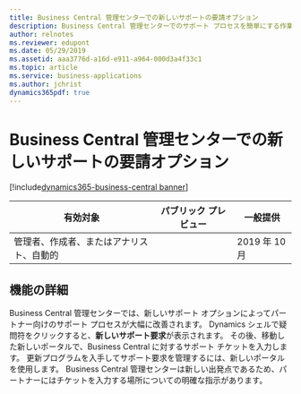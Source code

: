 ```yaml
---
title: Business Central 管理センターでの新しいサポートの要請オプション
description: Business Central 管理センターでのサポート プロセスを簡単にする作業を行っています。 管理者には、Dynamics シェルの疑問符を使用してサポート要求を入力する新しいリンクが表示されます。
author: relnotes
ms.reviewer: edupont
ms.date: 05/29/2019
ms.assetid: aaa3776d-a16d-e911-a964-000d3a4f33c1
ms.topic: article
ms.service: business-applications
ms.author: jchrist
dynamics365pdf: true
---
```

# Business Central 管理センターでの新しいサポートの要請オプション
[!include[dynamics365-business-central banner](../includes/dynamics365-business-central.md)]

| 有効対象    |  パブリック プレビュー | 一般提供 | 
| ---------- | ---------- |---------- |
|管理者、作成者、またはアナリスト、自動的|| 2019 年 10 月|






## 機能の詳細
<!--feature detail start -->
Business Central 管理センターでは、新しいサポート オプションによってパートナー向けのサポート プロセスが大幅に改善されます。 Dynamics シェルで疑問符をクリックすると、**新しいサポート要求**が表示されます。 その後、移動した新しいポータルで、Business Central に対するサポート チケットを入力します。 更新プログラムを入手してサポート要求を管理するには、新しいポータルを使用します。 Business Central 管理センターは新しい出発点であるため、パートナーにはチケットを入力する場所についての明確な指示があります。 
<!--feature detail end -->










